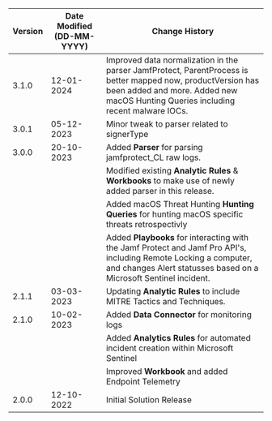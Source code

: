 | **Version** | **Date Modified (DD-MM-YYYY)** | **Change History**                          |
|-------------|--------------------------------|---------------------------------------------|
| 3.1.0       | 12-01-2024                     | Improved data normalization in the parser JamfProtect, ParentProcess is better mapped now, productVersion has been added and more. Added new macOS Hunting Queries including recent malware IOCs.
| 3.0.1       | 05-12-2023                     | Minor tweak to parser related to signerType
| 3.0.0       | 20-10-2023                     | Added **Parser** for parsing jamfprotect_CL raw logs.
|             |                                | Modified existing **Analytic Rules** & **Workbooks** to make use of newly added parser in this release.
|             |                                | Added macOS Threat Hunting **Hunting Queries** for hunting macOS specific threats retrospectivly
|             |                                | Added **Playbooks** for interacting with the Jamf Protect and Jamf Pro API's, including Remote Locking a computer, and changes Alert statusses based on a Microsoft Sentinel incident. 
| 2.1.1       | 03-03-2023                     | Updating **Analytic Rules** to include MITRE Tactics and Techniques.
| 2.1.0       | 10-02-2023                     | Added **Data Connector** for monitoring logs
|             |                                | Added **Analytics Rules** for automated incident creation within Microsoft Sentinel
|             |                                | Improved **Workbook** and added Endpoint Telemetry
| 2.0.0       | 12-10-2022                     | Initial Solution Release |
